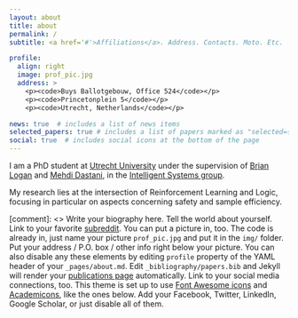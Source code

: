 ```yaml
---
layout: about
title: about
permalink: /
subtitle: <a href='#'>Affiliations</a>. Address. Contacts. Moto. Etc.

profile:
  align: right
  image: prof_pic.jpg
  address: >
    <p><code>Buys Ballotgebouw, Office 524</code></p>
    <p><code>Princetonplein 5</code></p>
    <p><code>Utrecht, Netherlands</code></p>

news: true  # includes a list of news items
selected_papers: true # includes a list of papers marked as "selected={true}"
social: true  # includes social icons at the bottom of the page
---
```


I am a PhD student at [Utrecht University](uu.nl) under the supervision of [Brian Logan](https://alechina-logan.net/brian/) and [Mehdi Dastani](https://www.uu.nl/staff/mmdastani), in the [Intelligent Systems group](https://www.uu.nl/en/research/intelligent-software-systems/intelligent-systems).

My research lies at the intersection of Reinforcement Learning and Logic, focusing in particular on aspects concerning safety and sample efficiency.

[comment]: <> Write your biography here. Tell the world about yourself. Link to your favorite [subreddit](http://reddit.com). You can put a picture in, too. The code is already in, just name your picture `prof_pic.jpg` and put it in the `img/` folder. Put your address / P.O. box / other info right below your picture. You can also disable any these elements by editing `profile` property of the YAML header of your `_pages/about.md`. Edit `_bibliography/papers.bib` and Jekyll will render your [publications page](/al-folio/publications/) automatically. Link to your social media connections, too. This theme is set up to use [Font Awesome icons](http://fortawesome.github.io/Font-Awesome/) and [Academicons](https://jpswalsh.github.io/academicons/), like the ones below. Add your Facebook, Twitter, LinkedIn, Google Scholar, or just disable all of them.
